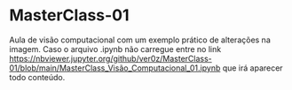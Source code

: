 # MasterClass-01
Aula de visão computacional com um exemplo prático de alterações na imagem.
Caso o arquivo .ipynb não carregue entre no link https://nbviewer.jupyter.org/github/ver0z/MasterClass-01/blob/main/MasterClass_Visão_Computacional_01.ipynb
que irá aparecer todo conteúdo.
